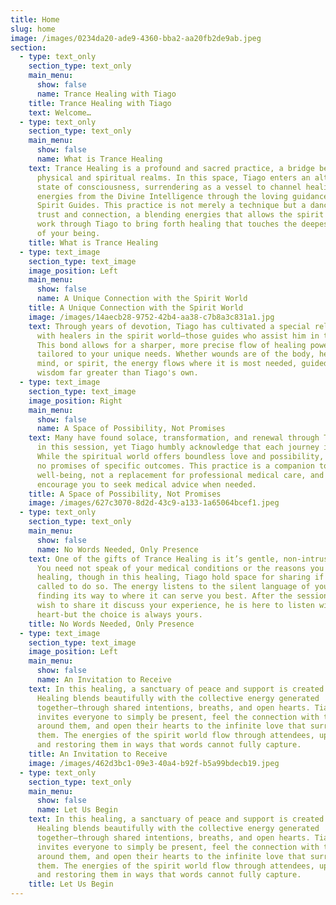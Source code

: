 ```yaml
---
title: Home
slug: home
image: /images/0234da20-ade9-4360-bba2-aa20fb2de9ab.jpeg
section:
  - type: text_only
    section_type: text_only
    main_menu:
      show: false
      name: Trance Healing with Tiago
    title: Trance Healing with Tiago
    text: Welcome…
  - type: text_only
    section_type: text_only
    main_menu:
      show: false
      name: What is Trance Healing
    text: Trance Healing is a profound and sacred practice, a bridge between the
      physical and spiritual realms. In this space, Tiago enters an altered
      state of consciousness, surrendering as a vessel to channel healing
      energies from the Divine Intelligence through the loving guidance of
      Spirit Guides. This practice is not merely a technique but a dance of
      trust and connection, a blending energies that allows the spirit world to
      work through Tiago to bring forth healing that touches the deepest parts
      of your being.
    title: What is Trance Healing
  - type: text_image
    section_type: text_image
    image_position: Left
    main_menu:
      show: false
      name: A Unique Connection with the Spirit World
    title: A Unique Connection with the Spirit World
    image: /images/14aecb28-9752-42b4-aa38-c7b8a3c831a1.jpg
    text: Through years of devotion, Tiago has cultivated a special relationship
      with healers in the spirit world—those guides who assist him in this work.
      This bond allows for a sharper, more precise flow of healing power,
      tailored to your unique needs. Whether wounds are of the body, heart,
      mind, or spirit, the energy flows where it is most needed, guided by a
      wisdom far greater than Tiago's own.
  - type: text_image
    section_type: text_image
    image_position: Right
    main_menu:
      show: false
      name: A Space of Possibility, Not Promises
    text: Many have found solace, transformation, and renewal through Trance Healing
      in this session, yet Tiago humbly acknowledge that each journey is unique.
      While the spiritual world offers boundless love and possibility, he make
      no promises of specific outcomes. This practice is a companion to your
      well-being, not a replacement for professional medical care, and he always
      encourage you to seek medical advice when needed.
    title: A Space of Possibility, Not Promises
    image: /images/627c3070-8d2d-43c9-a133-1a65064bcef1.jpeg
  - type: text_only
    section_type: text_only
    main_menu:
      show: false
      name: No Words Needed, Only Presence 
    text: One of the gifts of Trance Healing is it’s gentle, non-intrusive nature.
      You need not speak of your medical conditions or the reasons you seek
      healing, though in this healing, Tiago hold space for sharing if you feel
      called to do so. The energy listens to the silent language of your soul,
      finding its way to where it can serve you best. After the session, if you
      wish to share it discuss your experience, he is here to listen with open
      heart-but the choice is always yours.
    title: No Words Needed, Only Presence
  - type: text_image
    section_type: text_image
    image_position: Left
    main_menu:
      show: false
      name: An Invitation to Receive
    text: In this healing, a sanctuary of peace and support is created. Trance
      Healing blends beautifully with the collective energy generated
      together—through shared intentions, breaths, and open hearts. Tiago
      invites everyone to simply be present, feel the connection with those
      around them, and open their hearts to the infinite love that surrounds
      them. The energies of the spirit world flow through attendees, uplifting
      and restoring them in ways that words cannot fully capture.
    title: An Invitation to Receive
    image: /images/462d3bc1-09e3-40a4-b92f-b5a99bdecb19.jpeg
  - type: text_only
    section_type: text_only
    main_menu:
      show: false
      name: Let Us Begin
    text: In this healing, a sanctuary of peace and support is created. Trance
      Healing blends beautifully with the collective energy generated
      together—through shared intentions, breaths, and open hearts. Tiago
      invites everyone to simply be present, feel the connection with those
      around them, and open their hearts to the infinite love that surrounds
      them. The energies of the spirit world flow through attendees, uplifting
      and restoring them in ways that words cannot fully capture.
    title: Let Us Begin
---
```

